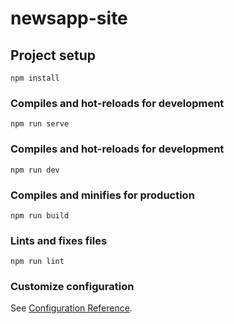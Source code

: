 # newsapp-site

## Project setup
```
npm install
```

### Compiles and hot-reloads for development
```
npm run serve
```
### Compiles and hot-reloads for development

```
npm run dev
```

### Compiles and minifies for production
```
npm run build
```

### Lints and fixes files
```
npm run lint
```

### Customize configuration
See [Configuration Reference](https://cli.vuejs.org/config/).
